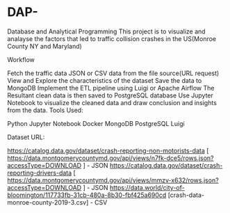# DAP-
Database and Analytical Programming
This project is to visualize and analayse the factors that led to traffic collision crashes in the US(Monroe County NY and Maryland)

Workflow

Fetch the traffic data JSON or CSV data from the file source(URL request)
View and Explore the characteristics of the dataset
Save the data to MongoDB
Implement the ETL pipeline using Luigi or Apache Airflow
The Resultant clean data is then saved to PostgreSQL database
Use Jupyter Notebook to visualize the cleaned data and draw conclusion and insights from the data.
Tools Used:

Python
Jupyter Notebook
Docker
MongoDB
PostgreSQL
Luigi

Dataset URL:

https://catalog.data.gov/dataset/crash-reporting-non-motorists-data [ https://data.montgomerycountymd.gov/api/views/n7fk-dce5/rows.json?accessType=DOWNLOAD ] - JSON
https://catalog.data.gov/dataset/crash-reporting-drivers-data [ https://data.montgomerycountymd.gov/api/views/mmzv-x632/rows.json?accessType=DOWNLOAD ] - JSON
https://data.world/city-of-bloomington/117733fb-31cb-480a-8b30-fbf425a690cd [crash-data-monroe-county-2019-3.csv] - CSV
